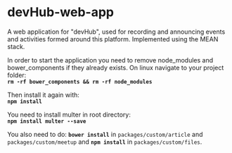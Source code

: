 # devHub-web-app
<p>
A web application for "devHub", used for recording and announcing events and activities formed around this platform. Implemented using the MEAN stack.
</p>
<p>
In order to start the application you need to remove node_modules and bower_components if they already exists. 
On linux navigate to your project folder:
<br />
<code><b>rm -rf bower_components && rm -rf node_modules</b></code>
</p>
<p>
Then install it again with:
<br />
<code><b>npm install</b></code>
</p>
<p>
You need to install multer in root directory:
<br />
<code><b>npm install multer --save</b></code>
</p>
<p>
You also need to do:
<code><b>bower install</b></code> in <code>packages/custom/article</code> and <code>packages/custom/meetup</code>
and <code><b>npm install</b></code> in <code>packages/custom/files</code>.
</p>
